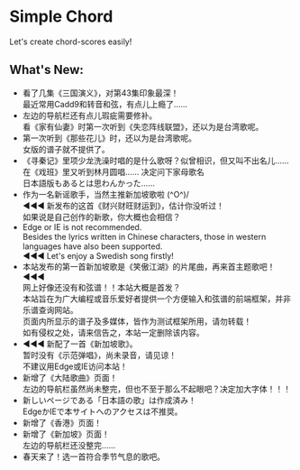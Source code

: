 # Simple Chord
Let's create chord-scores easily!

## What's New:
+ 看了几集《三国演义》，对第43集印象最深！  
最近常用Cadd9和转音和弦，有点儿上瘾了……
+ 左边的导航栏还有点儿瑕疵需要修补。  
看《家有仙妻》时第一次听到《失恋阵线联盟》，还以为是台湾歌呢。
+ 第一次听到《那些花儿》时，还以为是台湾歌呢。  
女版的谱子就不提供了。
+ 《寻秦记》里项少龙洗澡时唱的是什么歌呀？似曾相识，但又叫不出名儿……  
在《戏班》里又听到林月圆唱…… 决定问下家母歌名  
日本語版もあるとは思わんかった……
+ 作为一名新谣歌手，当然主推新加坡歌啦 \(^O^)/  
&#x25c0;&#x25c0;&#x25c0; 新发布的这首《财兴财旺财运到》，估计你没听过！  
如果说是自己创作的新歌，你大概也会相信？
+ Edge or IE is not recommended.  
Besides the lyrics written in Chinese characters, those in western languages have also been supported.  
&#x25c0;&#x25c0;&#x25c0; Let's enjoy a Swedish song firstly!
+ 本站发布的第一首新加坡歌是《笑傲江湖》的片尾曲，再来首主题歌吧！ &#x25c0;&#x25c0;&#x25c0;  
网上好像还没有和弦谱！！本站大概是首发？  
本站旨在为广大编程或音乐爱好者提供一个方便输入和弦谱的前端框架，并非乐谱查询网站。  
页面内所显示的谱子及多媒体，皆作为测试框架所用，请勿转载！  
如有侵权之处，请来信告之，本站一定删除该内容。
+ &#x25c0;&#x25c0;&#x25c0; 新配了一首《新加坡歌》。  
暂时没有《示范弹唱》，尚未录音，请见谅！  
不建议用Edge或IE访问本站！
+ 新增了《大陆歌曲》页面！  
左边的导航栏虽然尚未整完，但也不至于那么不起眼吧？决定加大字体！！！
+ 新しいページである「日本語の歌」は作成済み！  
EdgeかIEで本サイトへのアクセスは不推奨。
+ 新增了《香港》页面！
+ 新增了《新加坡》页面！  
左边的导航栏还没整完……
+ 春天来了！选一首符合季节气息的歌吧。

